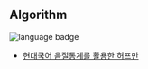 ## Algorithm

![language badge](https://img.shields.io/badge/language-python-blue)


- [현대국어 음절통계를 활용한 허프만 ](URL "URL 제목")
